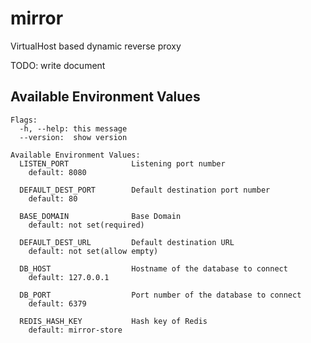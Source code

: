 # mirror

VirtualHost based dynamic reverse proxy

TODO: write document

## Available Environment Values

```
Flags:
  -h, --help: this message
  --version:  show version

Available Environment Values:
  LISTEN_PORT              Listening port number
    default: 8080

  DEFAULT_DEST_PORT        Default destination port number
    default: 80

  BASE_DOMAIN              Base Domain
    default: not set(required)

  DEFAULT_DEST_URL         Default destination URL
    default: not set(allow empty)

  DB_HOST                  Hostname of the database to connect
    default: 127.0.0.1

  DB_PORT                  Port number of the database to connect
    default: 6379

  REDIS_HASH_KEY           Hash key of Redis
    default: mirror-store
```